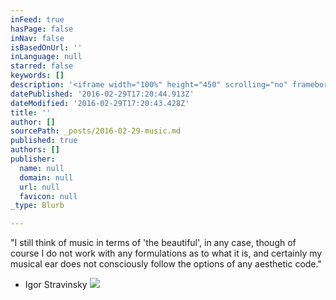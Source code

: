 ```yaml
---
inFeed: true
hasPage: false
inNav: false
isBasedOnUrl: ''
inLanguage: null
starred: false
keywords: []
description: '<iframe width="100%" height="450" scrolling="no" frameborder="no" src="https://w.soundcloud.com/player/?url=https%3A//api.soundcloud.com/playlists/37505512&amp;auto_play=false&amp;hide_related=false&amp;show_comments=true&amp;show_user=true&amp;show_reposts=false&amp;visual=true"></iframe>'
datePublished: '2016-02-29T17:20:44.913Z'
dateModified: '2016-02-29T17:20:43.428Z'
title: ''
author: []
sourcePath: _posts/2016-02-29-music.md
published: true
authors: []
publisher:
  name: null
  domain: null
  url: null
  favicon: null
_type: Blurb

---
```

"I still think of music in terms of 'the beautiful', in any case, though of course I do not work with any formulations as to what it is, and certainly my musical ear does not consciously follow the options of any aesthetic code."

- Igor Stravinsky
![](https://s3-us-west-2.amazonaws.com/the-grid-img/p/e00f50c8bf0689fc02baff91382a218db2dd5335.jpg)